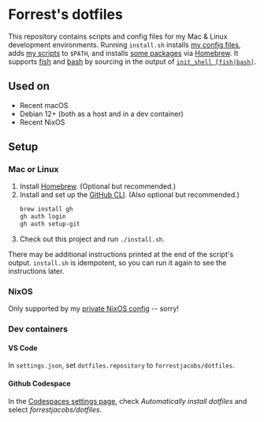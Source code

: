# Forrest's dotfiles

This repository contains scripts and config files for my Mac & Linux development environments. Running `install.sh` installs [my config files](./config), adds [my scripts](./bin) to `$PATH`, and installs [some packages](./config/homebrew/Brewfile) via [Homebrew](https://brew.sh/). It supports [fish](https://fishshell.com/) and [bash](https://www.gnu.org/software/bash/) by sourcing in the output of [`init_shell [fish|bash]`](./bin/init_shell).

## Used on

- Recent macOS
- Debian 12+ (both as a host and in a dev container)
- Recent NixOS

## Setup

### Mac or Linux

1. Install [Homebrew](https://brew.sh/). (Optional but recommended.)
2. Install and set up the [GitHub CLI](https://cli.github.com/). (Also optional but recommended.)
   ```bash
   brew install gh
   gh auth login
   gh auth setup-git
   ```
3. Check out this project and run `./install.sh`.

There may be additional instructions printed at the end of the script's output. `install.sh` is idempotent, so you can run it again to see the instructions later.

### NixOS

Only supported by my [private NixOS config](https://github.com/forrestjacobs/nixos-config) -- sorry!

### Dev containers

#### VS Code

In `settings.json`, set `dotfiles.repository` to `forrestjacobs/dotfiles`.

#### Github Codespace

In the [Codespaces settings page](https://github.com/settings/codespaces), check *Automatically install dotfiles* and select *forrestjacobs/dotfiles*.
